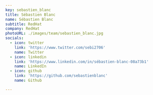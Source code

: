 ```yaml
---
key: sebastien_blanc
title: Sébastien Blanc
name: Sébastien Blanc
subtitle: RedHat
company: RedHat
photoURL: ./images/team/sebastien_blanc.jpg
socials:
  - icon: twitter
    link: 'https://www.twitter.com/sebi2706'
    name: Twitter
  - icon: linkedin
    link: 'https://www.linkedin.com/in/sébastien-blanc-08a73b1'
    name: LinkedIn
  - icon: github
    link: 'https://github.com/sebastienblanc'
    name: Github

---
```


